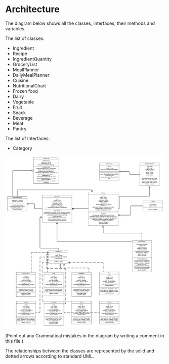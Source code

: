 # Architecture

The diagram below shows all the classes, interfaces, their methods and variables.

The list of classes:
+ Ingredient
+ Recipe
+ IngredientQuantity
+ GroceryList
+ MealPlanner
+ DailyMealPlanner
+ Cuisine
+ NutritionalChart
+ Frozen food
+ Dairy
+ Vegetable
+ Fruit
+ Snack
+ Beverage
+ Meat
+ Pantry

The list of Interfaces:

- Category

![UML Class Diagram](UMLClassDiagram.jpeg)

(Point out any Grammatical mistakes in the diagram by writing a comment in this file.)



The relationships between the classes are represented by the solid and dotted arrows according to standard UML. 

